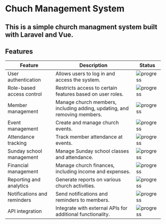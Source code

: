# Chuch Management System

## This is a simple church managment system built with Laravel and Vue.

## Features

| Feature                     | Description | Status                                            |
|-----------------------------|-------------|---------------------------------------------------|
| User authentication         | Allows users to log in and access the system.   | ![progress](https://img.shields.io/badge/status-in%20progress-yellow) |
| Role-based access control   | Restricts access to certain features based on user roles. | ![progress](https://img.shields.io/badge/status-in%20progress-yellow) |
| Member management           | Manage church members, including adding, updating, and removing members. | ![progress](https://img.shields.io/badge/status-in%20progress-yellow) |
| Event management            | Create and manage church events.                 | ![progress](https://img.shields.io/badge/status-in%20progress-yellow) |
| Attendance tracking         | Track member attendance at events.               | ![progress](https://img.shields.io/badge/status-in%20progress-yellow) |
| Sunday school management    | Manage Sunday school classes and attendance.     | ![progress](https://img.shields.io/badge/status-in%20progress-yellow) |
| Financial management        | Manage church finances, including income and expenses. | ![progress](https://img.shields.io/badge/status-in%20progress-yellow) |
| Reporting and analytics     | Generate reports on various church activities.   | ![progress](https://img.shields.io/badge/status-in%20progress-yellow) |
| Notifications and reminders | Send notifications and reminders to members.    | ![progress](https://img.shields.io/badge/status-in%20progress-yellow) |
| API integration             | Integrate with external APIs for additional functionality. | ![progress](https://img.shields.io/badge/status-in%20progress-yellow) |